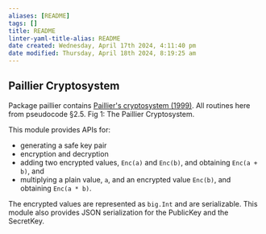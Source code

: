 ```yaml
---
aliases: [README]
tags: []
title: README
linter-yaml-title-alias: README
date created: Wednesday, April 17th 2024, 4:11:40 pm
date modified: Thursday, April 18th 2024, 8:19:25 am
---
```


## Paillier Cryptosystem

Package paillier contains [Paillier's cryptosystem (1999)](http://citeseerx.ist.psu.edu/viewdoc/download?doi=10.1.1.112.4035&rep=rep1&type=pdf).
All routines here from pseudocode §2.5. Fig 1: The Paillier Cryptosystem.

This module provides APIs for:

- generating a safe key pair
- encryption and decryption
- adding two encrypted values, `Enc(a)` and `Enc(b)`, and obtaining `Enc(a + b)`, and
- multiplying a plain value, `a`, and an encrypted value `Enc(b)`, and obtaining `Enc(a * b)`.

The encrypted values are represented as `big.Int` and are serializable.
This module also provides JSON serialization for the PublicKey and the SecretKey.
